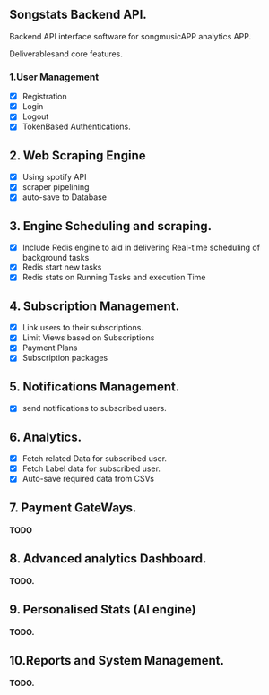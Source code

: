## Songstats Backend API.
Backend API interface  software  for songmusicAPP analytics APP.

Deliverablesand core features.

### 1.User Management
- [x] Registration 
- [x] Login
- [x] Logout
- [x] TokenBased Authentications.

## 2. Web Scraping Engine

- [x] Using spotify API
- [x] scraper pipelining
- [x] auto-save to Database

## 3. Engine Scheduling and scraping.
- [x] Include Redis engine to aid in delivering Real-time scheduling of background tasks
- [x] Redis start new tasks
- [x] Redis stats on Running Tasks and execution Time

## 4. Subscription Management.
- [x] Link users to their subscriptions.
- [x] Limit Views based on Subscriptions
- [x] Payment Plans
- [x] Subscription packages

## 5. Notifications Management.
- [x] send notifications to subscribed users.

## 6. Analytics.
- [x] Fetch related Data for subscribed user.
- [x] Fetch Label data for subscribed user.
- [x] Auto-save required data from CSVs

## 7. Payment GateWays.
#### TODO

## 8. Advanced analytics Dashboard.
#### TODO.

## 9. Personalised Stats (AI engine)
#### TODO.

## 10.Reports and System Management.
#### TODO.




